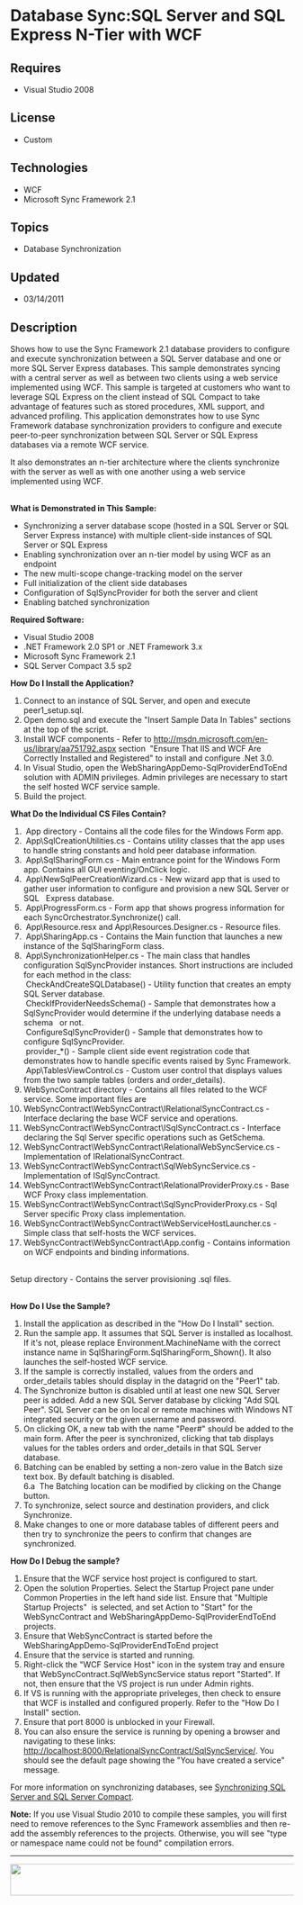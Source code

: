 # Database Sync:SQL Server and SQL Express N-Tier with WCF
## Requires
- Visual Studio 2008
## License
- Custom
## Technologies
- WCF
- Microsoft Sync Framework 2.1
## Topics
- Database Synchronization
## Updated
- 03/14/2011
## Description

<p class="wikidoc">Shows how to use the Sync Framework 2.1 database providers to configure and execute synchronization between a SQL Server database and one or more SQL Server Express databases. This sample demonstrates syncing with a central server as well
 as between two clients using a web service implemented using WCF. This sample is targeted at customers who want to leverage SQL Express on the client instead of SQL Compact to take advantage of features such as stored procedures, XML support, and advanced
 profiling. This application demonstrates how to use Sync Framework database synchronization providers to configure and execute peer-to-peer synchronization between SQL Server or SQL Express databases via a remote WCF service.</p>
<p class="wikidoc">It also demonstrates an n-tier architecture where the clients synchronize with the server as well as with one another using a web service implemented using WCF.</p>
<div class="wikidoc"><strong>&nbsp;</strong></div>
<div class="wikidoc"><strong>What is Demonstrated in This Sample:</strong></div>
<div class="wikidoc">
<ul>
<li>Synchronizing a server database scope (hosted in a SQL Server or SQL Server Express instance) with multiple client-side instances of SQL Server or SQL Express
</li><li>Enabling synchronization over an n-tier model by using WCF as an endpoint </li><li>The new multi-scope change-tracking model on the server </li><li>Full initialization of the client side databases </li><li>Configuration of SqlSyncProvider for both the server and client </li><li>Enabling batched synchronization </li></ul>
</div>
<p><strong>Required Software:</strong></p>
<ul>
<li>Visual Studio 2008 </li><li>.NET Framework 2.0 SP1 or .NET Framework 3.x </li><li>Microsoft Sync Framework 2.1 </li><li>SQL Server Compact 3.5 sp2 </li></ul>
<div class="wikidoc"><strong>How Do I Install the Application?</strong></div>
<div class="wikidoc">
<ol>
<li>Connect to an instance of SQL Server, and open and execute peer1_setup.sql. </li><li>Open demo.sql and execute the &quot;Insert Sample Data In Tables&quot; sections at the top of the script.
</li><li>Install WCF components - Refer to <a href="http://msdn.microsoft.com/en-us/library/aa751792.aspx">
http://msdn.microsoft.com/en-us/library/aa751792.aspx</a> section&nbsp; &quot;Ensure That IIS and WCF Are Correctly Installed and Registered&quot; to install and configure .Net 3.0.
</li><li>In Visual Studio, open the WebSharingAppDemo-SqlProviderEndToEnd solution with ADMIN privileges. Admin privileges are necessary to start the self hosted WCF service sample.
</li><li>Build the project. </li></ol>
<p><strong>What Do the Individual CS Files Contain?</strong></p>
<ol>
<li>&nbsp;App directory - Contains all the code files for the Windows Form app. </li><li>&nbsp;App\SqlCreationUtilities.cs - Contains utility classes that the app uses to handle string constants and hold peer database information.
</li><li>&nbsp;App\SqlSharingForm.cs - Main entrance point for the Windows Form app. Contains all GUI eventing/OnClick logic.&nbsp;
</li><li>&nbsp;App\NewSqlPeerCreationWizard.cs - New wizard app that is used to gather user information to configure and provision a new SQL Server or SQL&nbsp;&nbsp; Express database.
</li><li>&nbsp;App\ProgressForm.cs - Form app that shows progress information for each SyncOrchestrator.Synchronize() call.
</li><li>&nbsp;App\Resource.resx and App\Resources.Designer.cs - Resource files.&nbsp;
</li><li>&nbsp;App\SharingApp.cs - Contains the Main function that launches a new instance of the SqlSharingForm class.
</li><li>&nbsp;App\SynchronizationHelper.cs - The main class that handles configuration SqlSyncProvider instances. Short instructions are included for each method in the class:<br>
&nbsp;CheckAndCreateSQLDatabase() - Utility function that creates an empty SQL Server database.<br>
&nbsp;CheckIfProviderNeedsSchema() - Sample that demonstrates how a SqlSyncProvider would determine if the underlying database needs a schema&nbsp;&nbsp; or not.<br>
&nbsp;ConfigureSqlSyncProvider() - Sample that demonstrates how to configure SqlSyncProvider.<br>
&nbsp;provider_*() - Sample client side event registration code that demonstrates how to handle specific events raised by Sync Framework.<br>
&nbsp;App\TablesViewControl.cs - Custom user control that displays values from the two sample tables (orders and order_details).
</li><li>WebSyncContract directory - Contains all files related to the WCF service. Some important files are
</li><li>WebSyncContract\WebSyncContract\IRelationalSyncContract.cs - Interface declaring the base WCF service and operations.
</li><li>WebSyncContract\WebSyncContract\ISqlSyncContract.cs - Interface declaring the Sql Server specific operations such as GetSchema.
</li><li>WebSyncContract\WebSyncContract\RelationalWebSyncService.cs - Implementation of IRelationalSyncContract.
</li><li>WebSyncContract\WebSyncContract\SqlWebSyncService.cs - Implementation of ISqlSyncContract.
</li><li>WebSyncContract\WebSyncContract\RelationalProviderProxy.cs - Base WCF Proxy class implementation.
</li><li>WebSyncContract\WebSyncContract\SqlSyncProviderProxy.cs - Sql Server specific Proxy class implementation.
</li><li>WebSyncContract\WebSyncContract\WebServiceHostLauncher.cs - Simple class that self-hosts the WCF services.
</li><li>WebSyncContract\WebSyncContract\App.config - Contains information on WCF endpoints and binding informations.
</li></ol>
<p>&nbsp;<br>
Setup directory - Contains the server provisioning .sql files.</p>
<p><br>
<strong>How Do I Use the Sample?</strong></p>
<ol>
<li>Install the application as described in the &quot;How Do I Install&quot; section. </li><li>Run the sample app. It assumes that SQL Server is installed as localhost. If it's not, please replace Environment.MachineName with the correct instance name in SqlSharingForm.SqlSharingForm_Shown(). It also launches the self-hosted WCF service.
</li><li>If the sample is correctly installed, values from the orders and order_details tables should display in the datagrid on the &quot;Peer1&quot; tab.
</li><li>The Synchronize button is disabled until at least one new SQL Server peer is added. Add a new SQL Server database by clicking &quot;Add SQL Peer&quot;. SQL Server can be on local or remote machines with Windows NT integrated security or the given username and password.
</li><li>On clicking OK, a new tab with the name &quot;Peer#&quot; should be added to the main form. After the peer is synchronized, clicking that tab displays values for the tables orders and order_details in that SQL Server database.
</li><li>Batching can be enabled by setting a non-zero value in the Batch size text box. By default batching is disabled.<br>
6.a&nbsp; The Batching location can be modified by clicking on the Change button.
</li><li>To synchronize, select source and destination providers, and click Synchronize.
</li><li>Make changes to one or more database tables of different peers and then try to synchronize the peers to confirm that changes are synchronized.
</li></ol>
<p><strong>How Do I Debug the sample?</strong></p>
<ol>
<li>Ensure that the WCF service host project is configured to start. </li><li>Open the solution Properties. Select the Startup Project pane under Common Properties in the left hand side list. Ensure that &quot;Multiple Startup Projects&quot;&nbsp; is selected, and set Action to &quot;Start&quot; for the WebSyncContract and WebSharingAppDemo-SqlProviderEndToEnd
 projects. </li><li>Ensure that WebSyncContract is started before the WebSharingAppDemo-SqlProviderEndToEnd project
</li><li>Ensure that the service is started and running. </li><li>Right-click the &quot;WCF Service Host&quot; icon in the system tray and ensure that WebSyncContract.SqlWebSyncService status report &quot;Started&quot;. If not, then ensure that the VS project is run under Admin rights.
</li><li>If VS is running with the appropriate priveleges, then check to ensure that WCF is installed and configured properly. Refer to the &quot;How Do I Install&quot; section.
</li><li>Ensure that port 8000 is unblocked in your Firewall. </li><li>You can also ensure the service is running by opening a browser and navigating to these links:
<a href="http://localhost:8000/RelationalSyncContract/SqlSyncService/">http://localhost:8000/RelationalSyncContract/SqlSyncService/</a>. You should see the default page showing the &quot;You have created a service&quot; message.
</li></ol>
<p>For more information on synchronizing databases, see <a class="externalLink" href="http://msdn.microsoft.com/en-us/library/ff928676(v=SQL.110).aspx">
Synchronizing SQL Server and SQL Server Compact</a>.</p>
<div class="WikiContent">
<p><strong>Note:</strong>&nbsp;If you use Visual Studio 2010 to compile these samples, you will first need to remove references to the Sync Framework assemblies and then re-add the assembly references to the projects. Otherwise, you will see &quot;type or namespace
 name could not be found&quot; compilation errors.</p>
<hr>
<p><img src="19002-msf_logo.jpg" alt="" width="639" height="56"></p>
</div>
</div>
